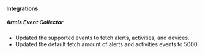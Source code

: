 
#### Integrations

##### Armis Event Collector

- Updated the supported events to fetch alerts, activities, and devices.
- Updated the default fetch amount of alerts and activities events to 5000.
